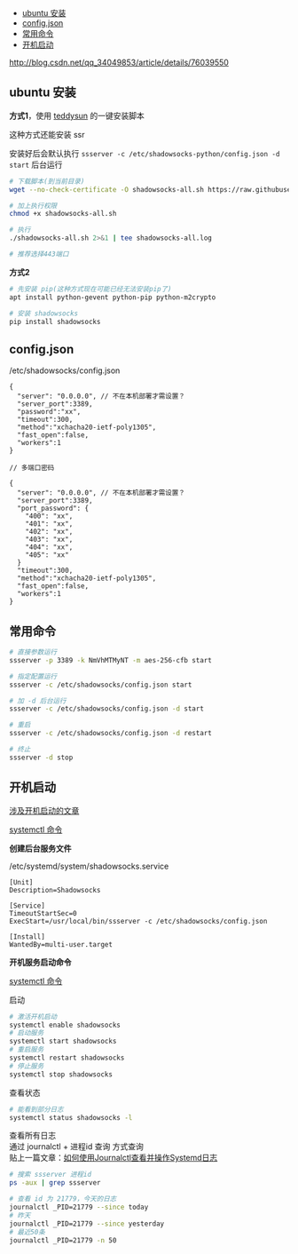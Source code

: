 - [ubuntu 安装](#ubuntu-%e5%ae%89%e8%a3%85)
- [config.json](#configjson)
- [常用命令](#%e5%b8%b8%e7%94%a8%e5%91%bd%e4%bb%a4)
- [开机启动](#%e5%bc%80%e6%9c%ba%e5%90%af%e5%8a%a8)


http://blog.csdn.net/qq_34049853/article/details/76039550

## ubuntu 安装

**方式1**，使用 [teddysun](https://github.com/teddysun/shadowsocks_install/tree/master) 的一键安装脚本

这种方式还能安装 ssr

安装好后会默认执行 `ssserver -c /etc/shadowsocks-python/config.json -d start` 后台运行

```sh
# 下载脚本(到当前目录)
wget --no-check-certificate -O shadowsocks-all.sh https://raw.githubusercontent.com/teddysun/shadowsocks_install/master/shadowsocks-all.sh

# 加上执行权限
chmod +x shadowsocks-all.sh

# 执行
./shadowsocks-all.sh 2>&1 | tee shadowsocks-all.log

# 推荐选择443端口
```


**方式2**

```sh
# 先安装 pip(这种方式现在可能已经无法安装pip了)
apt install python-gevent python-pip python-m2crypto

# 安装 shadowsocks
pip install shadowsocks

```
## config.json

/etc/shadowsocks/config.json

```
{
  "server": "0.0.0.0", // 不在本机部署才需设置？
  "server_port":3389,
  "password":"xx",
  "timeout":300,
  "method":"xchacha20-ietf-poly1305",
  "fast_open":false,
  "workers":1
}

// 多端口密码

{
  "server": "0.0.0.0", // 不在本机部署才需设置？
  "server_port":3389,
  "port_password": {
    "400": "xx",
    "401": "xx",
    "402": "xx",
    "403": "xx",
    "404": "xx",
    "405": "xx"
  }
  "timeout":300,
  "method":"xchacha20-ietf-poly1305",
  "fast_open":false,
  "workers":1
}
```

## 常用命令

```sh
# 直接参数运行
ssserver -p 3389 -k NmVhMTMyNT -m aes-256-cfb start 

# 指定配置运行
ssserver -c /etc/shadowsocks/config.json start

# 加 -d 后台运行
ssserver -c /etc/shadowsocks/config.json -d start

# 重启
ssserver -c /etc/shadowsocks/config.json -d restart

# 终止
ssserver -d stop
```

## 开机启动

[涉及开机启动的文章](http://morning.work/page/2015-12/install-shadowsocks-on-centos-7.html)



[systemctl 命令](http://man.linuxde.net/systemctl)

**创建后台服务文件**

/etc/systemd/system/shadowsocks.service

```
[Unit]
Description=Shadowsocks

[Service]
TimeoutStartSec=0
ExecStart=/usr/local/bin/ssserver -c /etc/shadowsocks/config.json

[Install]
WantedBy=multi-user.target
```
**开机服务启动命令**

[systemctl 命令](http://man.linuxde.net/systemctl)

启动

``` bash
# 激活开机启动
systemctl enable shadowsocks
# 启动服务
systemctl start shadowsocks
# 重启服务
systemctl restart shadowsocks
# 停止服务
systemctl stop shadowsocks
```

查看状态

```bash
# 能看到部分日志
systemctl status shadowsocks -l
```

查看所有日志  
通过 journalctl + 进程id 查询 方式查询  
贴上一篇文章：[如何使用Journalctl查看并操作Systemd日志](https://blog.csdn.net/zstack_org/article/details/56274966)

```bash
# 搜索 ssserver 进程id
ps -aux | grep ssserver

# 查看 id 为 21779，今天的日志
journalctl _PID=21779 --since today
# 昨天
journalctl _PID=21779 --since yesterday
# 最近50条
journalctl _PID=21779 -n 50
```
